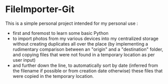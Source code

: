 # FileImporter-Git
This is a simple personal project intended for my personal use :
* first and foremost to learn some basic Python
* to import photos from my various devices into my centralized storage without creating duplicates all over the place (by implementing a rudimentary comparison between an "origin" and a "destination" folder, and copying files that were not found in a temporary location as per user input)
* and further down the line, to automatically sort by date (inferred from the filename if possible or from creation date otherwise) these files that were copied in the temporary location.
